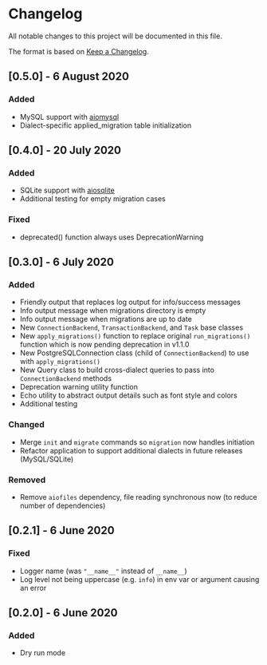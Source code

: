 # Changelog

All notable changes to this project will be documented in this file.

The format is based on [Keep a Changelog](https://keepachangelog.com/en/1.0.0/).

## [0.5.0] - 6 August 2020
### Added
- MySQL support with [aiomysql](https://github.com/aio-libs/aiomysql)
- Dialect-specific applied_migration table initialization

## [0.4.0] - 20 July 2020
### Added
- SQLite support with [aiosqlite](https://github.com/omnilib/aiosqlite)
- Additional testing for empty migration cases

### Fixed
- deprecated() function always uses DeprecationWarning

## [0.3.0] - 6 July 2020
### Added
- Friendly output that replaces log output for info/success messages
- Info output message when migrations directory is empty
- Info output message when migrations are up to date
- New `ConnectionBackend`, `TransactionBackend`, and `Task` base classes
- New `apply_migrations()` function to replace original `run_migrations()` function which
  is now pending deprecation in v1.1.0
- New PostgreSQLConnection class (child of `ConnectionBackend`) to use with `apply_migrations()`
- New Query class to build cross-dialect queries to pass into `ConnectionBackend` methods
- Deprecation warning utility function
- Echo utility to abstract output details such as font style and colors
- Additional testing

### Changed
- Merge `init` and `migrate` commands so `migration` now handles initiation
- Refactor application to support additional dialects in future releases (MySQL/SQLite)

### Removed
- Remove `aiofiles` dependency, file reading synchronous now (to reduce number of dependencies)

## [0.2.1] - 6 June 2020
### Fixed
- Logger name (was `"__name__"` instead of `__name__`)
- Log level not being uppercase (e.g. `info`) in env var or argument causing an error

## [0.2.0] - 6 June 2020
### Added
- Dry run mode
